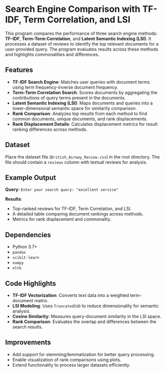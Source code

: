 # Search Engine Comparison with TF-IDF, Term Correlation, and LSI

This program compares the performance of three search engine methods: **TF-IDF**, **Term-Term Correlation**, and **Latent Semantic Indexing (LSI)**. It processes a dataset of reviews to identify the top relevant documents for a user-provided query. The program evaluates results across these methods and highlights commonalities and differences.

## Features

- **TF-IDF Search Engine**: Matches user queries with document terms using term frequency-inverse document frequency.
- **Term-Term Correlation Search**: Scores documents by aggregating the contributions of query terms present in the documents.
- **Latent Semantic Indexing (LSI)**: Maps documents and queries into a lower-dimensional semantic space for similarity comparison.
- **Rank Comparison**: Analyzes top results from each method to find common documents, unique documents, and rank displacements.
- **Rank Displacement Details**: Calculates displacement metrics for result ranking differences across methods.


## Dataset

Place the dataset file (`British_Airway_Review.csv`) in the root directory. The file should contain a `reviews` column with textual reviews for analysis.


## Example Output

**Query**: `Enter your search query: "excellent service"`

**Results**:
- Top-ranked reviews for TF-IDF, Term Correlation, and LSI.
- A detailed table comparing document rankings across methods.
- Metrics for rank displacement and commonality.

## Dependencies

- Python 3.7+
- `pandas`
- `scikit-learn`
- `numpy`
- `nltk`


## Code Highlights

- **TF-IDF Vectorization**: Converts text data into a weighted term-document matrix.
- **LSI Modeling**: Uses `TruncatedSVD` to reduce dimensionality for semantic analysis.
- **Cosine Similarity**: Measures query-document similarity in the LSI space.
- **Rank Comparison**: Evaluates the overlap and differences between the search results.


## Improvements

- Add support for stemming/lemmatization for better query processing.
- Enable visualization of rank comparisons using plots.
- Extend functionality to process larger datasets efficiently.



